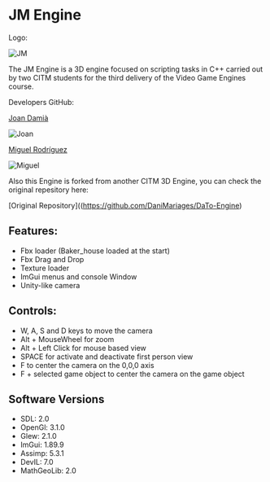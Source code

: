 # JM Engine

Logo:

![JM](https://media.discordapp.net/attachments/1046911945695043725/1196885927948193864/JM.png)

The JM Engine is a 3D engine focused on scripting tasks in C++ carried out by two CITM students for the third delivery of the Video Game Engines course.

Developers GitHub:

[Joan Damià](<https://github.com/JoanDamia>)

![Joan](https://media.discordapp.net/attachments/1046911945695043725/1196885928451526717/Joan.png)

[Miguel Rodríguez](<https://github.com/Bankaster>)

![Miguel](https://media.discordapp.net/attachments/1046911945695043725/1196885928812220437/Miguel.png)


Also this Engine is forked from another CITM 3D Engine, you can check the original repesitory here:

[Original Repository]((https://github.com/DaniMariages/DaTo-Engine)


## Features:

- Fbx loader (Baker_house loaded at the start)
- Fbx Drag and Drop
- Texture loader
- ImGui menus and console Window
- Unity-like camera



## Controls:

- W, A, S and D keys to move the camera
- Alt + MouseWheel for zoom
- Alt + Left Click for mouse based view
- SPACE for activate and deactivate first person view
- F to center the camera on the 0,0,0 axis
- F + selected game object to center the camera on the game object



## Software Versions

- SDL: 2.0
- OpenGl: 3.1.0
- Glew: 2.1.0
- ImGui: 1.89.9
- Assimp: 5.3.1
- DevIL: 7.0
- MathGeoLib: 2.0
